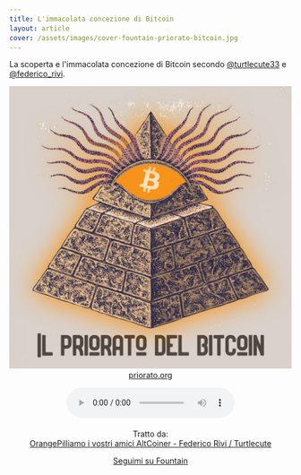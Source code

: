 ```yaml
---
title: L'immacolata concezione di Bitcoin
layout: article
cover: /assets/images/cover-fountain-priorato-bitcoin.jpg
---
```


La scoperta e l\'immacolata concezione di Bitcoin secondo 
<a href="https://twitter.com/turtlecute33">@turtlecute33</a> e <a href="https://twitter.com/federico_rivi">@federico_rivi</a>.

<!--more-->

<p style="text-align: center;">
	<a href="https://priorato.org" target="_blank"><img class="image image--md" src="https://raw.githubusercontent.com/loop-btc/loop-btc.github.io/master/assets/images/cover-fountain-priorato-bitcoin.jpg"/></a><br>
	<i class="fas fa-link"></i> <a href="https://priorato.org" target="_blank">priorato.org</a>
</p>
<p style="text-align: center;" class="py-4">
	<audio controls>
		<source src="/assets/audio/fountain-clip_priorato-del-bitcoin_immacolata-concezione.mp3" type="audio/mpeg">
		<source src="/assets/audio/fountain-clip_priorato-del-bitcoin_immacolata-concezione.ogg" type="audio/ogg">
		Il tuo browser non supporta la riproduzione della clip.
	</audio>
	<br><br>Tratto da:<br>
	<i class="fas fa-headphones"></i> <a href="https://fountain.fm/episode/13897180929" target="_blank">OrangePilliamo i vostri amici AltCoiner - Federico Rivi / Turtlecute</a>
</p>
<p style="text-align: center;" class="py-4">
	<a class="button button--warning button--rounded button--lg" href="https://fountain.fm/loop_btc?code=ee3ca7d1c1" target="_blank"><i class="fas fa-podcast"></i> Seguimi su Fountain</a>
</p>